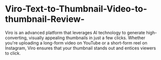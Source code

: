 # Viro-Text-to-Thumbnail-Video-to-thumbnail-Review-
Viro is an advanced platform that leverages AI technology to generate high-converting, visually appealing thumbnails in just a few clicks. Whether you're uploading a long-form video on YouTube or a short-form reel on Instagram, Viro ensures that your thumbnail stands out and entices viewers to click. 
